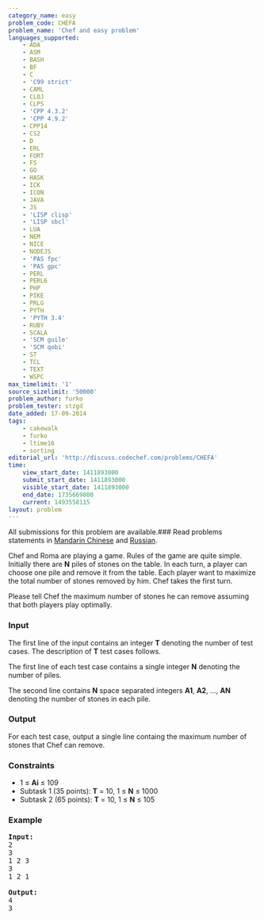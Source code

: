 ```yaml
---
category_name: easy
problem_code: CHEFA
problem_name: 'Chef and easy problem'
languages_supported:
    - ADA
    - ASM
    - BASH
    - BF
    - C
    - 'C99 strict'
    - CAML
    - CLOJ
    - CLPS
    - 'CPP 4.3.2'
    - 'CPP 4.9.2'
    - CPP14
    - CS2
    - D
    - ERL
    - FORT
    - FS
    - GO
    - HASK
    - ICK
    - ICON
    - JAVA
    - JS
    - 'LISP clisp'
    - 'LISP sbcl'
    - LUA
    - NEM
    - NICE
    - NODEJS
    - 'PAS fpc'
    - 'PAS gpc'
    - PERL
    - PERL6
    - PHP
    - PIKE
    - PRLG
    - PYTH
    - 'PYTH 3.4'
    - RUBY
    - SCALA
    - 'SCM guile'
    - 'SCM qobi'
    - ST
    - TCL
    - TEXT
    - WSPC
max_timelimit: '1'
source_sizelimit: '50000'
problem_author: furko
problem_tester: stzgd
date_added: 17-09-2014
tags:
    - cakewalk
    - furko
    - ltime16
    - sorting
editorial_url: 'http://discuss.codechef.com/problems/CHEFA'
time:
    view_start_date: 1411893000
    submit_start_date: 1411893000
    visible_start_date: 1411893000
    end_date: 1735669800
    current: 1493558115
layout: problem
---
```

All submissions for this problem are available.###  Read problems statements in [Mandarin Chinese](http://www.codechef.com/download/translated/LTIME16/mandarin/CHEFA.pdf) and [Russian](http://www.codechef.com/download/translated/LTIME16/russian/CHEFA.pdf).

Chef and Roma are playing a game. Rules of the game are quite simple.
Initially there are **N** piles of stones on the table.
In each turn, a player can choose one pile and remove it from the table.
Each player want to maximize the total number of stones removed by him.
Chef takes the first turn.

Please tell Chef the maximum number of stones he can remove assuming that both players play optimally.

### Input

The first line of the input contains an integer **T** denoting the number of test cases. The description of **T** test cases follows.

The first line of each test case contains a single integer **N** denoting the number of piles.

The second line contains **N** space separated integers **A1**, **A2**, ..., **AN** denoting the number of stones in each pile.

### Output

For each test case, output a single line containg the maximum number of stones that Chef can remove.

### Constraints

- 1 ≤ **Ai** ≤ 109
- Subtask 1 (35 points): **T** = 10, 1 ≤ **N** ≤ 1000
- Subtask 2 (65 points): **T** = 10, 1 ≤ **N** ≤ 105

### Example

<pre>
<b>Input:</b>
2
3
1 2 3
3
1 2 1

<b>Output:</b>
4
3

</pre>